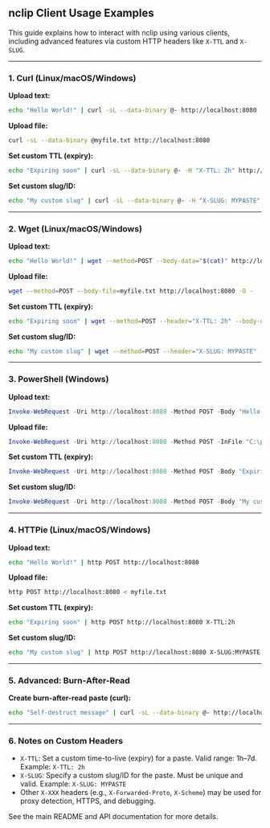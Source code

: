 ## nclip Client Usage Examples

This guide explains how to interact with nclip using various clients, including advanced features via custom HTTP headers like `X-TTL` and `X-SLUG`.

---

### 1. Curl (Linux/macOS/Windows)

**Upload text:**
```bash
echo "Hello World!" | curl -sL --data-binary @- http://localhost:8080
```

**Upload file:**
```bash
curl -sL --data-binary @myfile.txt http://localhost:8080
```

**Set custom TTL (expiry):**
```bash
echo "Expiring soon" | curl -sL --data-binary @- -H "X-TTL: 2h" http://localhost:8080
```

**Set custom slug/ID:**
```bash
echo "My custom slug" | curl -sL --data-binary @- -H "X-SLUG: MYPASTE" http://localhost:8080
```

---

### 2. Wget (Linux/macOS/Windows)

**Upload text:**
```bash
echo "Hello World!" | wget --method=POST --body-data="$(cat)" http://localhost:8080 -O -
```

**Upload file:**
```bash
wget --method=POST --body-file=myfile.txt http://localhost:8080 -O -
```

**Set custom TTL (expiry):**
```bash
echo "Expiring soon" | wget --method=POST --header="X-TTL: 2h" --body-data="$(cat)" http://localhost:8080 -O -
```

**Set custom slug/ID:**
```bash
echo "My custom slug" | wget --method=POST --header="X-SLUG: MYPASTE" --body-data="$(cat)" http://localhost:8080 -O -
```

---

### 3. PowerShell (Windows)

**Upload text:**
```powershell
Invoke-WebRequest -Uri http://localhost:8080 -Method POST -Body "Hello from PowerShell!" -UseBasicParsing
```

**Upload file:**
```powershell
Invoke-WebRequest -Uri http://localhost:8080 -Method POST -InFile "C:\path\to\file.txt" -UseBasicParsing
```

**Set custom TTL (expiry):**
```powershell
Invoke-WebRequest -Uri http://localhost:8080 -Method POST -Body "Expiring soon" -Headers @{"X-TTL"="2h"} -UseBasicParsing
```

**Set custom slug/ID:**
```powershell
Invoke-WebRequest -Uri http://localhost:8080 -Method POST -Body "My custom slug" -Headers @{"X-SLUG"="MYPASTE"} -UseBasicParsing
```

---

### 4. HTTPie (Linux/macOS/Windows)

**Upload text:**
```bash
echo "Hello World!" | http POST http://localhost:8080
```

**Upload file:**
```bash
http POST http://localhost:8080 < myfile.txt
```

**Set custom TTL (expiry):**
```bash
echo "Expiring soon" | http POST http://localhost:8080 X-TTL:2h
```

**Set custom slug/ID:**
```bash
echo "My custom slug" | http POST http://localhost:8080 X-SLUG:MYPASTE
```

---

### 5. Advanced: Burn-After-Read

**Create burn-after-read paste (curl):**
```bash
echo "Self-destruct message" | curl -sL --data-binary @- http://localhost:8080/burn/
```

---

### 6. Notes on Custom Headers

- `X-TTL`: Set a custom time-to-live (expiry) for a paste. Valid range: 1h–7d. Example: `X-TTL: 2h`
- `X-SLUG`: Specify a custom slug/ID for the paste. Must be unique and valid. Example: `X-SLUG: MYPASTE`
- Other `X-XXX` headers (e.g., `X-Forwarded-Proto`, `X-Scheme`) may be used for proxy detection, HTTPS, and debugging.

See the main README and API documentation for more details.
